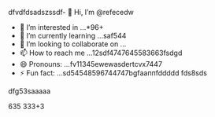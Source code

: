 dfvdfdsadszssdf- 👋 Hi, I’m @refecedw
- 👀 I’m interested in ...*96+
- 🌱 I’m currently learning ...saf544
- 💞️ I’m looking to collaborate on ...
- 📫 How to reach me ...12sdf4747645583663fsdgd
- 😄 Pronouns: ...fv11345ewewasdertcvx7447
- ⚡ Fun fact: ...sd54548596744747bgfааппfddddd
fds8sds
<!---545450522iki632xz
refeced/refeced is a ✨ special ✨ repositorasdy because its `README.md` fer(this file) appears54on your GitHub prof2522vbile.12cvbbv3545
You can click the Preview link to take a look at your chsdfanges.fgxvcfgh
--->dfg53saaaaa
635
333+3
